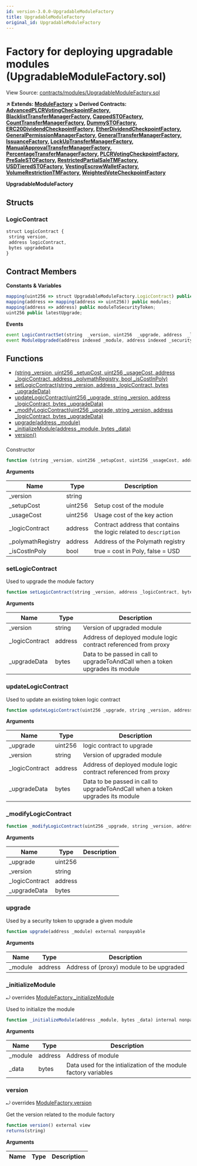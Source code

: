 ```yaml
---
id: version-3.0.0-UpgradableModuleFactory
title: UpgradableModuleFactory
original_id: UpgradableModuleFactory
---
```


# Factory for deploying upgradable modules (UpgradableModuleFactory.sol)

View Source: [contracts/modules/UpgradableModuleFactory.sol](../../contracts/modules/UpgradableModuleFactory.sol)

**↗ Extends: [ModuleFactory](ModuleFactory.md)**
**↘ Derived Contracts: [AdvancedPLCRVotingCheckpointFactory](AdvancedPLCRVotingCheckpointFactory.md), [BlacklistTransferManagerFactory](BlacklistTransferManagerFactory.md), [CappedSTOFactory](CappedSTOFactory.md), [CountTransferManagerFactory](CountTransferManagerFactory.md), [DummySTOFactory](DummySTOFactory.md), [ERC20DividendCheckpointFactory](ERC20DividendCheckpointFactory.md), [EtherDividendCheckpointFactory](EtherDividendCheckpointFactory.md), [GeneralPermissionManagerFactory](GeneralPermissionManagerFactory.md), [GeneralTransferManagerFactory](GeneralTransferManagerFactory.md), [IssuanceFactory](IssuanceFactory.md), [LockUpTransferManagerFactory](LockUpTransferManagerFactory.md), [ManualApprovalTransferManagerFactory](ManualApprovalTransferManagerFactory.md), [PercentageTransferManagerFactory](PercentageTransferManagerFactory.md), [PLCRVotingCheckpointFactory](PLCRVotingCheckpointFactory.md), [PreSaleSTOFactory](PreSaleSTOFactory.md), [RestrictedPartialSaleTMFactory](RestrictedPartialSaleTMFactory.md), [USDTieredSTOFactory](USDTieredSTOFactory.md), [VestingEscrowWalletFactory](VestingEscrowWalletFactory.md), [VolumeRestrictionTMFactory](VolumeRestrictionTMFactory.md), [WeightedVoteCheckpointFactory](WeightedVoteCheckpointFactory.md)**

**UpgradableModuleFactory**

## Structs
### LogicContract

```js
struct LogicContract {
 string version,
 address logicContract,
 bytes upgradeData
}
```

## Contract Members
**Constants & Variables**

```js
mapping(uint256 => struct UpgradableModuleFactory.LogicContract) public logicContracts;
mapping(address => mapping(address => uint256)) public modules;
mapping(address => address) public moduleToSecurityToken;
uint256 public latestUpgrade;

```

**Events**

```js
event LogicContractSet(string  _version, uint256  _upgrade, address  _logicContract, bytes  _upgradeData);
event ModuleUpgraded(address indexed _module, address indexed _securityToken, uint256 indexed _version);
```

## Functions

- [(string _version, uint256 _setupCost, uint256 _usageCost, address _logicContract, address _polymathRegistry, bool _isCostInPoly)](#)
- [setLogicContract(string _version, address _logicContract, bytes _upgradeData)](#setlogiccontract)
- [updateLogicContract(uint256 _upgrade, string _version, address _logicContract, bytes _upgradeData)](#updatelogiccontract)
- [_modifyLogicContract(uint256 _upgrade, string _version, address _logicContract, bytes _upgradeData)](#_modifylogiccontract)
- [upgrade(address _module)](#upgrade)
- [_initializeModule(address _module, bytes _data)](#_initializemodule)
- [version()](#version)

### 

Constructor

```js
function (string _version, uint256 _setupCost, uint256 _usageCost, address _logicContract, address _polymathRegistry, bool _isCostInPoly) public nonpayable ModuleFactory 
```

**Arguments**

| Name        | Type           | Description  |
| ------------- |------------- | -----|
| _version | string |  | 
| _setupCost | uint256 | Setup cost of the module | 
| _usageCost | uint256 | Usage cost of the key action | 
| _logicContract | address | Contract address that contains the logic related to `description` | 
| _polymathRegistry | address | Address of the Polymath registry | 
| _isCostInPoly | bool | true = cost in Poly, false = USD | 

### setLogicContract

Used to upgrade the module factory

```js
function setLogicContract(string _version, address _logicContract, bytes _upgradeData) external nonpayable onlyOwner 
```

**Arguments**

| Name        | Type           | Description  |
| ------------- |------------- | -----|
| _version | string | Version of upgraded module | 
| _logicContract | address | Address of deployed module logic contract referenced from proxy | 
| _upgradeData | bytes | Data to be passed in call to upgradeToAndCall when a token upgrades its module | 

### updateLogicContract

Used to update an existing token logic contract

```js
function updateLogicContract(uint256 _upgrade, string _version, address _logicContract, bytes _upgradeData) external nonpayable onlyOwner 
```

**Arguments**

| Name        | Type           | Description  |
| ------------- |------------- | -----|
| _upgrade | uint256 | logic contract to upgrade | 
| _version | string | Version of upgraded module | 
| _logicContract | address | Address of deployed module logic contract referenced from proxy | 
| _upgradeData | bytes | Data to be passed in call to upgradeToAndCall when a token upgrades its module | 

### _modifyLogicContract

```js
function _modifyLogicContract(uint256 _upgrade, string _version, address _logicContract, bytes _upgradeData) internal nonpayable
```

**Arguments**

| Name        | Type           | Description  |
| ------------- |------------- | -----|
| _upgrade | uint256 |  | 
| _version | string |  | 
| _logicContract | address |  | 
| _upgradeData | bytes |  | 

### upgrade

Used by a security token to upgrade a given module

```js
function upgrade(address _module) external nonpayable
```

**Arguments**

| Name        | Type           | Description  |
| ------------- |------------- | -----|
| _module | address | Address of (proxy) module to be upgraded | 

### _initializeModule

⤾ overrides [ModuleFactory._initializeModule](ModuleFactory.md#_initializemodule)

Used to initialize the module

```js
function _initializeModule(address _module, bytes _data) internal nonpayable
```

**Arguments**

| Name        | Type           | Description  |
| ------------- |------------- | -----|
| _module | address | Address of module | 
| _data | bytes | Data used for the intialization of the module factory variables | 

### version

⤾ overrides [ModuleFactory.version](ModuleFactory.md#version)

Get the version related to the module factory

```js
function version() external view
returns(string)
```

**Arguments**

| Name        | Type           | Description  |
| ------------- |------------- | -----|

